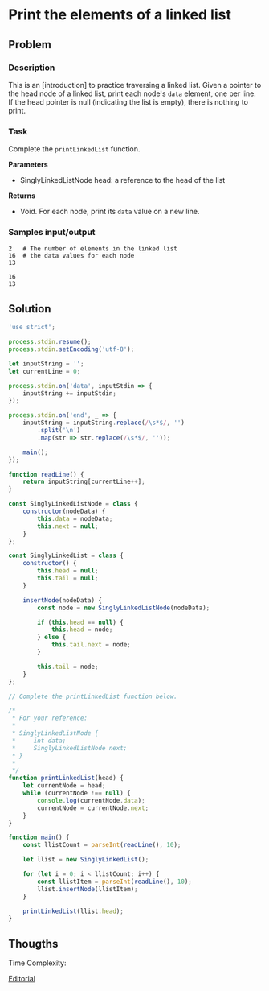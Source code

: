 # Print the elements of a linked list

## Problem

### Description

This is an [introduction] to practice traversing a linked list. Given a pointer to the head node of a linked list, print each node's `data` element, one per line. If the head pointer is null (indicating the list is empty), there is nothing to print.

### Task

Complete the `printLinkedList` function.

**Parameters**

- SinglyLinkedListNode head: a reference to the head of the list

**Returns**

- Void. For each node, print its `data` value on a new line.

### Samples input/output

```
2   # The number of elements in the linked list
16  # the data values for each node
13
```
```
16
13
```

## Solution

```js
'use strict';

process.stdin.resume();
process.stdin.setEncoding('utf-8');

let inputString = '';
let currentLine = 0;

process.stdin.on('data', inputStdin => {
    inputString += inputStdin;
});

process.stdin.on('end', _ => {
    inputString = inputString.replace(/\s*$/, '')
        .split('\n')
        .map(str => str.replace(/\s*$/, ''));

    main();
});

function readLine() {
    return inputString[currentLine++];
}

const SinglyLinkedListNode = class {
    constructor(nodeData) {
        this.data = nodeData;
        this.next = null;
    }
};

const SinglyLinkedList = class {
    constructor() {
        this.head = null;
        this.tail = null;
    }

    insertNode(nodeData) {
        const node = new SinglyLinkedListNode(nodeData);

        if (this.head == null) {
            this.head = node;
        } else {
            this.tail.next = node;
        }

        this.tail = node;
    }
};

// Complete the printLinkedList function below.

/*
 * For your reference:
 *
 * SinglyLinkedListNode {
 *     int data;
 *     SinglyLinkedListNode next;
 * }
 *
 */
function printLinkedList(head) {
    let currentNode = head;
    while (currentNode !== null) {
        console.log(currentNode.data);
        currentNode = currentNode.next;
    }
}

function main() {
    const llistCount = parseInt(readLine(), 10);

    let llist = new SinglyLinkedList();

    for (let i = 0; i < llistCount; i++) {
        const llistItem = parseInt(readLine(), 10);
        llist.insertNode(llistItem);
    }

    printLinkedList(llist.head);
}
```

## Thougths

Time Complexity:

[Editorial](https://www.hackerrank.com/challenges/print-the-elements-of-a-linked-list/editorial)
